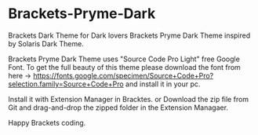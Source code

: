 # Brackets-Pryme-Dark
Brackets Dark Theme for Dark lovers
Brackets Pryme Dark Theme inspired by Solaris Dark Theme.

Brackets Pryme Dark Theme uses "Source Code Pro Light" free Google Font. To get the full beauty of this theme please download the font from here -> https://fonts.google.com/specimen/Source+Code+Pro?selection.family=Source+Code+Pro and install it in your pc.

Install it with Extension Manager in Bracktes.
or
Download the zip file from Git and drag-and-drop the zipped folder in the Extension Managaer.

Happy Brackets coding.
